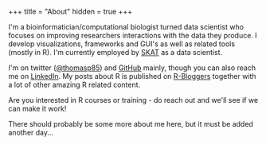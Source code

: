 +++
title = "About"
hidden = true
+++

I'm a bioinformatician/computational biologist turned data scientist who focuses 
on improving researchers interactions with the data they produce. I develop 
visualizations, frameworks and GUI's as well as related tools (mostly in R). I'm 
currently employed by [SKAT](http://www.skat.dk) as a data scientist.

I'm on twitter ([@thomasp85](https://twitter.com/thomasp85)) and 
[GitHub](https://github.com/thomasp85) mainly, though you can also reach me on [LinkedIn](https://www.linkedin.com/in/thomasp85). My posts about R is published 
on [R-Bloggers](https://www.r-bloggers.com/) together with a lot of other 
amazing R related content.

Are you interested in R courses or training - do reach out and we'll see if we 
can make it work!

There should probably be some more about me here, but it must be added another 
day...